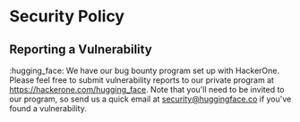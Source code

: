 # Security Policy

## Reporting a Vulnerability

:hugging_face: We have our bug bounty program set up with HackerOne. Please feel free to submit vulnerability reports to our private program at https://hackerone.com/hugging_face.
Note that you'll need to be invited to our program, so send us a quick email at security@huggingface.co if you've found a vulnerability.
